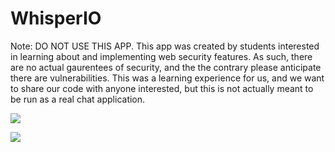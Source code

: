 # WhisperIO

Note: DO NOT USE THIS APP. This app was created by students interested in learning about and implementing web security features. As such, there are no actual gaurentees of security, and the the contrary please anticipate there are vulnerabilities. This was a learning experience for us, and we want to share our code with anyone interested, but this is not actually meant to be run as a real chat application.

<a href='http://whisperio.club:8080/job/WhisperIO_Free/'><img src='http://whisperio.club:8080/buildStatus/icon?job=WhisperIO_Free'></a>

<a href='http://whisperio.club:8080/job/WhisperIO_Free/'><img src='http://whisperio.club:8080/buildStatus/icon?job=WhisperIO_Free&.png'></a>
